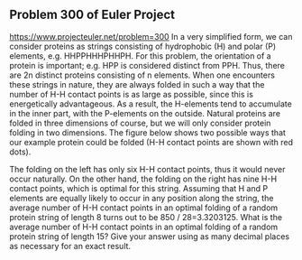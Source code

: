 ## Problem 300 of Euler Project 
https://www.projecteuler.net/problem=300
In a very simplified form, we can consider proteins as strings consisting of hydrophobic (H) and polar (P) elements, e.g. HHPPHHHPHHPH. 
For this problem, the orientation of a protein is important; e.g. HPP is considered distinct from PPH. Thus, there are 2n distinct proteins consisting of n elements.
When one encounters these strings in nature, they are always folded in such a way that the number of H-H contact points is as large as possible, since this is energetically advantageous.
As a result, the H-elements tend to accumulate in the inner part, with the P-elements on the outside.
Natural proteins are folded in three dimensions of course, but we will only consider protein folding in two dimensions.
The figure below shows two possible ways that our example protein could be folded (H-H contact points are shown with red dots).

The folding on the left has only six H-H contact points, thus it would never occur naturally.
On the other hand, the folding on the right has nine H-H contact points, which is optimal for this string.
Assuming that H and P elements are equally likely to occur in any position along the string, the average number of H-H contact points in an optimal folding of a random protein string of length 8 turns out to be 850 / 28=3.3203125.
What is the average number of H-H contact points in an optimal folding of a random protein string of length 15?
Give your answer using as many decimal places as necessary for an exact result.